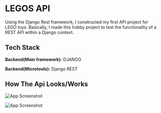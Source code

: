 

# LEGOS API

Using the Django Rest framework, I constructed my first API project for LEGO toys. Basically, I made this hobby project to test the functionality of a REST API within a Django context.


## Tech Stack

**Backend(Main framework):** DJANGO


**Backend(Microtools):** Django REST


## How The Api Looks/Works

![App Screenshot](https://media.licdn.com/dms/image/D4D22AQFKk0A9bGZcsw/feedshare-shrink_2048_1536/0/1680279835400?e=1695859200&v=beta&t=scAe_mvmr4PUayz6Pgs-JeVfbrEO1gZeZ0nk2q5Od6k)

![App Screenshot](https://media.licdn.com/dms/image/D4D22AQF1dLh4ioMkLg/feedshare-shrink_2048_1536/0/1680279837084?e=1695859200&v=beta&t=Rh5q1LjEvCx_igLWah2gswCMZVC7_pdGK6ptAbjp1X8)
